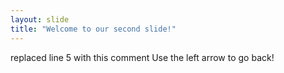 ```yaml
---
layout: slide
title: "Welcome to our second slide!"
---
```

replaced line 5 with this comment
Use the left arrow to go back!

